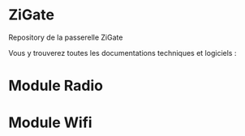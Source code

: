 # ZiGate

Repository de la passerelle ZiGate

Vous y trouverez toutes les documentations techniques et logiciels :

# Module Radio

# Module Wifi

